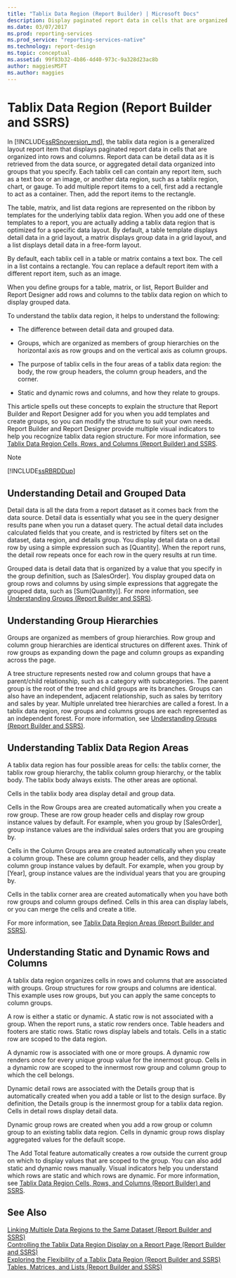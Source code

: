 ```yaml
---
title: "Tablix Data Region (Report Builder) | Microsoft Docs"
description: Display paginated report data in cells that are organized into rows and columns with a tablix data region in Report Builder.
ms.date: 03/07/2017
ms.prod: reporting-services
ms.prod_service: "reporting-services-native"
ms.technology: report-design
ms.topic: conceptual
ms.assetid: 99f83b32-4b86-4d40-973c-9a328d23ac8b
author: maggiesMSFT
ms.author: maggies
---
```

# Tablix Data Region (Report Builder and SSRS)
  In [!INCLUDE[ssRSnoversion_md](../../includes/ssrsnoversion-md.md)], the tablix data region is a generalized layout report item that displays paginated report data in cells that are organized into rows and columns. Report data can be detail data as it is retrieved from the data source, or aggregated detail data organized into groups that you specify. Each tablix cell can contain any report item, such as a text box or an image, or another data region, such as a tablix region, chart, or gauge. To add multiple report items to a cell, first add a rectangle to act as a container. Then, add the report items to the rectangle.  
  
 The table, matrix, and list data regions are represented on the ribbon by templates for the underlying tablix data region. When you add one of these templates to a report, you are actually adding a tablix data region that is optimized for a specific data layout. By default, a table template displays detail data in a grid layout, a matrix displays group data in a grid layout, and a list displays detail data in a free-form layout.  
  
 By default, each tablix cell in a table or matrix contains a text box. The cell in a list contains a rectangle. You can replace a default report item with a different report item, such as an image.  
  
 When you define groups for a table, matrix, or list, Report Builder and Report Designer add rows and columns to the tablix data region on which to display grouped data.  
  
 To understand the tablix data region, it helps to understand the following:  
  
*   The difference between detail data and grouped data.  
  
*   Groups, which are organized as members of group hierarchies on the horizontal axis as row groups and on the vertical axis as column groups.  
  
*  The purpose of tablix cells in the four areas of a tablix data region: the body, the row group headers, the column group headers, and the corner.  
  
*  Static and dynamic rows and columns, and how they relate to groups.  
  
 This article spells out these concepts to explain the structure that Report Builder and Report Designer add for you when you add templates and create groups, so you can modify the structure to suit your own needs. Report Builder and Report Designer provide multiple visual indicators to help you recognize tablix data region structure. For more information, see [Tablix Data Region Cells, Rows, and Columns &#40;Report Builder&#41; and SSRS](../../reporting-services/report-design/tablix-data-region-cells-rows-and-columns-report-builder-and-ssrs.md).  
  
> [!NOTE]  
>  [!INCLUDE[ssRBRDDup](../../includes/ssrbrddup-md.md)]  
  
## Understanding Detail and Grouped Data  
 Detail data is all the data from a report dataset as it comes back from the data source. Detail data is essentially what you see in the query designer results pane when you run a dataset query. The actual detail data includes calculated fields that you create, and is restricted by filters set on the dataset, data region, and details group. You display detail data on a detail row by using a simple expression such as [Quantity]. When the report runs, the detail row repeats once for each row in the query results at run time.  
  
 Grouped data is detail data that is organized by a value that you specify in the group definition, such as [SalesOrder]. You display grouped data on group rows and columns by using simple expressions that aggregate the grouped data, such as [Sum(Quantity)]. For more information, see [Understanding Groups &#40;Report Builder and SSRS&#41;](../../reporting-services/report-design/understanding-groups-report-builder-and-ssrs.md).  
  
## Understanding Group Hierarchies  
 Groups are organized as members of group hierarchies. Row group and column group hierarchies are identical structures on different axes. Think of row groups as expanding down the page and column groups as expanding across the page.  
  
 A tree structure represents nested row and column groups that have a parent/child relationship, such as a category with subcategories. The parent group is the root of the tree and child groups are its branches. Groups can also have an independent, adjacent relationship, such as sales by territory and sales by year. Multiple unrelated tree hierarchies are called a forest. In a tablix data region, row groups and columns groups are each represented as an independent forest. For more information, see [Understanding Groups &#40;Report Builder and SSRS&#41;](../../reporting-services/report-design/understanding-groups-report-builder-and-ssrs.md).  
  
## Understanding Tablix Data Region Areas  
 A tablix data region has four possible areas for cells: the tablix corner, the tablix row group hierarchy, the tablix column group hierarchy, or the tablix body. The tablix body always exists. The other areas are optional.  
  
 Cells in the tablix body area display detail and group data.  
  
 Cells in the Row Groups area are created automatically when you create a row group. These are row group header cells and display row group instance values by default. For example, when you group by [SalesOrder], group instance values are the individual sales orders that you are grouping by.  
  
 Cells in the Column Groups area are created automatically when you create a column group. These are column group header cells, and they display column group instance values by default. For example, when you group by [Year], group instance values are the individual years that you are grouping by.  
  
 Cells in the tablix corner area are created automatically when you have both row groups and column groups defined. Cells in this area can display labels, or you can merge the cells and create a title.  
  
 For more information, see [Tablix Data Region Areas &#40;Report Builder and SSRS&#41;](../../reporting-services/report-design/tablix-data-region-areas-report-builder-and-ssrs.md).  
  
## Understanding Static and Dynamic Rows and Columns  
 A tablix data region organizes cells in rows and columns that are associated with groups. Group structures for row groups and columns are identical. This example uses row groups, but you can apply the same concepts to column groups.  
  
 A row is either a static or dynamic. A static row is not associated with a group. When the report runs, a static row renders once. Table headers and footers are static rows. Static rows display labels and totals. Cells in a static row are scoped to the data region.  
  
 A dynamic row is associated with one or more groups. A dynamic row renders once for every unique group value for the innermost group. Cells in a dynamic row are scoped to the innermost row group and column group to which the cell belongs.  
  
 Dynamic detail rows are associated with the Details group that is automatically created when you add a table or list to the design surface. By definition, the Details group is the innermost group for a tablix data region. Cells in detail rows display detail data.  
  
 Dynamic group rows are created when you add a row group or column group to an existing tablix data region. Cells in dynamic group rows display aggregated values for the default scope.  
  
 The Add Total feature automatically creates a row outside the current group on which to display values that are scoped to the group. You can also add static and dynamic rows manually. Visual indicators help you understand which rows are static and which rows are dynamic. For more information, see [Tablix Data Region Cells, Rows, and Columns &#40;Report Builder&#41; and SSRS](../../reporting-services/report-design/tablix-data-region-cells-rows-and-columns-report-builder-and-ssrs.md).  
  
## See Also  
 [Linking Multiple Data Regions to the Same Dataset &#40;Report Builder and SSRS&#41;](../../reporting-services/report-design/linking-multiple-data-regions-to-the-same-dataset-report-builder-and-ssrs.md)   
 [Controlling the Tablix Data Region Display on a Report Page &#40;Report Builder and SSRS&#41;](../../reporting-services/report-design/controlling-the-tablix-data-region-display-on-a-report-page.md)   
 [Exploring the Flexibility of a Tablix Data Region &#40;Report Builder and SSRS&#41;](../../reporting-services/report-design/exploring-the-flexibility-of-a-tablix-data-region-report-builder-and-ssrs.md)   
 [Tables, Matrices, and Lists &#40;Report Builder and SSRS&#41;](../../reporting-services/report-design/tables-matrices-and-lists-report-builder-and-ssrs.md)  
  
  
